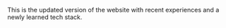 This is the updated version of the website with recent experiences and a newly learned tech stack.


